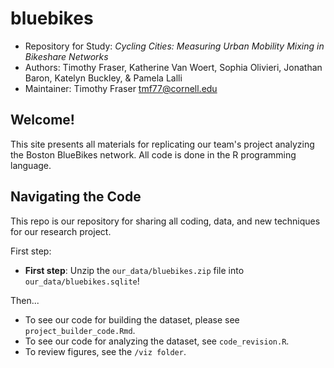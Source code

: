 # bluebikes

- Repository for Study: _Cycling Cities: Measuring Urban Mobility Mixing in Bikeshare Networks_
- Authors: Timothy Fraser, Katherine Van Woert, Sophia Olivieri, Jonathan Baron, Katelyn Buckley, & Pamela Lalli
- Maintainer: Timothy Fraser <tmf77@cornell.edu>

## Welcome!

This site presents all materials for replicating our team's project analyzing the Boston BlueBikes network. All code is done in the R programming language.

## Navigating the Code

This repo is our repository for sharing all coding, data, and new techniques for our research project.

First step:

- **First step**: Unzip the `our_data/bluebikes.zip` file into `our_data/bluebikes.sqlite`!

Then...

- To see our code for building the dataset, please see ```project_builder_code.Rmd```. 
- To see our code for analyzing the dataset, see `code_revision.R`.
- To review figures, see the `/viz folder`.
